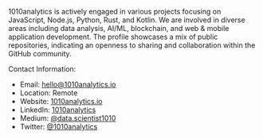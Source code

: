 
1010analytics is actively engaged in various projects focusing on JavaScript, Node.js, Python, Rust, and Kotlin. We are involved in diverse areas including data analysis, AI/ML, blockchain, and web & mobile application development. The profile showcases a mix of public repositories, indicating an openness to sharing and collaboration within the GitHub community.




Contact Information:
- Email: hello@1010analytics.io
- Location: Remote
- Website: [1010analytics.io](https://1010analytics.io)
- LinkedIn: [1010analytics](https://www.linkedin.com/company/1010analytics/)
- Medium: [@data.scientist1010](https://medium.com/@data.scientist1010)
- Twitter: [@1010analytics](https://twitter.com/1010analytics)





